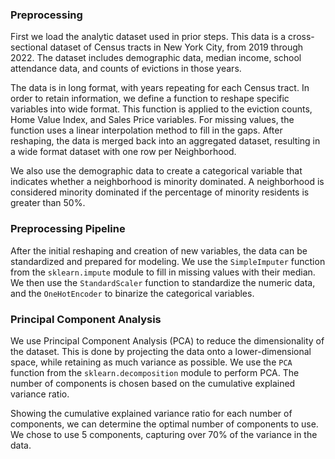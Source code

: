### Preprocessing

First we load the analytic dataset used in prior steps. This data is a cross-sectional dataset of Census tracts in New York City, from 2019 through 2022. The dataset includes demographic data, median income, school attendance data, and counts of evictions in those years.

The data is in long format, with years repeating for each Census tract. In order to retain information, we define a function to reshape specific variables into wide format. This function is applied to the eviction counts, Home Value Index, and Sales Price variables. For missing values, the function uses a linear interpolation method to fill in the gaps. After reshaping, the data is merged back into an aggregated dataset, resulting in a wide format dataset with one row per Neighborhood.

We also use the demographic data to create a categorical variable that indicates whether a neighborhood is minority dominated. A neighborhood is considered minority dominated if the percentage of minority residents is greater than 50%.  

### Preprocessing Pipeline

After the initial reshaping and creation of new variables, the data can be standardized and prepared for modeling. We use the `SimpleImputer` function from the `sklearn.impute` module to fill in missing values with their median. We then use the `StandardScaler` function to standardize the numeric data, and the `OneHotEncoder` to binarize the categorical variables.

### Principal Component Analysis

We use Principal Component Analysis (PCA) to reduce the dimensionality of the dataset. This is done by projecting the data onto a lower-dimensional space, while retaining as much variance as possible. We use the `PCA` function from the `sklearn.decomposition` module to perform PCA. The number of components is chosen based on the cumulative explained variance ratio. 

Showing the cumulative explained variance ratio for each number of components, we can determine the optimal number of components to use. We chose to use 5 components, capturing over 70% of the variance in the data.


